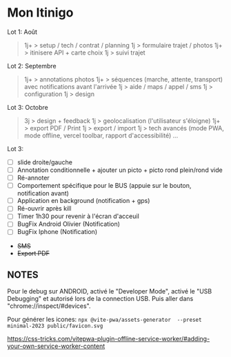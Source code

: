 # Mon Itinigo

Lot 1: Août

> 1j+ > setup / tech / contrat / planning
> 1j > formulaire trajet / photos
> 1j+ > itinisere API + carte choix
> 1j > suivi trajet

Lot 2: Septembre

> 1j+ > annotations photos
> 1j+ > séquences (marche, attente, transport) avec notifications avant l'arrivée
> 1j > aide / maps / appel / sms
> 1j > configuration
> 1j > design

Lot 3: Octobre

> 3j > design + feedback
> 1j > geolocalisation (l'utilisateur s'éloigne)
> 1j+ > export PDF / Print
> 1j > export / import
> 1j > tech avancés (mode PWA, mode offline, vercel toolbar, rapport d'accessibilité)
> ...

Lot 3:

- [ ] slide droite/gauche
- [ ] Annotation conditionnelle + ajouter un picto + picto rond plein/rond vide
- [ ] Ré-annoter
- [ ] Comportement spécifique pour le BUS (appuie sur le bouton, notification avant)
- [ ] Application en background (notification + gps)
- [ ] Ré-ouvrir après kill
- [ ] Timer 1h30 pour revenir à l'écran d'acceuil
- [ ] BugFix Android Olivier (Notification)
- [ ] BugFix Iphone (Notification)
- ~~SMS~~
- ~~Export PDF~~

## NOTES

Pour le debug sur ANDROID, activé le "Developer Mode", activé le "USB Debugging" et autorisé lors de la connection USB. Puis aller dans "chrome://inspect/#devices".

Pour générer les icones: `npx @vite-pwa/assets-generator  --preset minimal-2023 public/favicon.svg`

https://css-tricks.com/vitepwa-plugin-offline-service-worker/#adding-your-own-service-worker-content
